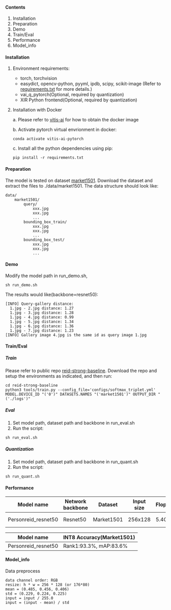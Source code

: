 #### Contents
1. Installation
2. Preparation
3. Demo
4. Train/Eval
5. Performance
6. Model_info

#### Installation
1. Environment requirements:
    - torch, torchvision
    - easydict, opencv-python, pyyml, ipdb, scipy, scikit-image (Refer to [requirements.txt](requirements.txt) for more details.)
    - vai_q_pytorch(Optional, required by quantization)
    - XIR Python frontend(Optional, required by quantization)

2. Installation with Docker 

   a. Please refer to [vitis-ai](https://github.com/Xilinx/Vitis-AI/tree/master/) for how to obtain the docker image

   b. Activate pytorch virtual envrionment in docker:
   ```shell
   conda activate vitis-ai-pytorch
   ```
   c. Install all the python dependencies using pip:
   ```shell
   pip install -r requirements.txt
   ```


#### Preparation
The model is tested on dataset [market1501](http://liangzheng.org/Project/project_reid.html). Download the dataset and extract the files to ./data/market1501. The data structure should look like:
```
data/
    market1501/
        query/
            xxx.jpg   
            xxx.jpg   
            ...
        bounding_box_train/
            xxx.jpg   
            xxx.jpg   
            ...
        bounding_box_test/
            xxx.jpg   
            xxx.jpg   
            ...
```

#### Demo
Modify the model path in run_demo.sh,
```
sh run_demo.sh
```
The results would like(backbone=resnet50):
```
[INFO] Query-gallery distance:
  1.jpg - 2.jpg distance: 1.27
  1.jpg - 3.jpg distance: 1.28
  1.jpg - 4.jpg distance: 0.99
  1.jpg - 5.jpg distance: 1.34
  1.jpg - 6.jpg distance: 1.36
  1.jpg - 7.jpg distance: 1.23
[INFO] Gallery image 4.jpg is the same id as query image 1.jpg

```

#### Train/Eval
##### Train
Please refer to public repo [reid-strong-baseline](https://github.com/michuanhaohao/reid-strong-baseline). Download the repo and setup the environments as indicated, and then run:
```
cd reid-strong-baseline
python3 tools/train.py --config_file='configs/softmax_triplet.yml' MODEL.DEVICE_ID "('0')" DATASETS.NAMES "('market1501')" OUTPUT_DIR "('./logs')"
```

##### Eval
1. Set model path, dataset path and backbone in run_eval.sh
2. Run the script:
```
sh run_eval.sh
```

##### Quantization
1. Set model path, dataset path and backbone in run_quant.sh
2. Run the script:
```
sh run_quant.sh
```

#### Performance

| Model name | Network backbone | Dataset  | Input size | Flops | Float accuracy(Market1501) |
| --- | --- | --- | --- | --- | --- | 
| Personreid_resnet50 | Resnet50 | Market1501 | 256x128 | 5.4G | Rank1:94.1%, mAP:85.4% | 

| Model name | INT8 Accuracy(Market1501)|
| --- | --- |
|Personreid_resnet50 | Rank1:93.3%, mAP:83.6% |

#### Model_info

Data preprocess
```
data channel order: RGB
resize: h * w = 256 * 128 (or 176*80)
mean = (0.485, 0.456, 0.406)
std = (0.229, 0.224, 0.225)
input = input / 255.0
input = (input - mean) / std
```
